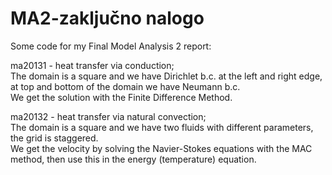 # MA2-zaključno nalogo
Some code for my Final Model Analysis 2 report:

ma20131 - heat transfer via conduction;\
The domain is a square and we have Dirichlet b.c. at the left and right edge, at top and bottom of the domain we have Neumann b.c.\
We get the solution with the Finite Difference Method.

ma20132 - heat transfer via natural convection;\
The domain is a square and we have two fluids with different parameters, the grid is staggered.\
We get the velocity by solving the Navier-Stokes equations with the MAC method, then use this in the energy (temperature) equation.
